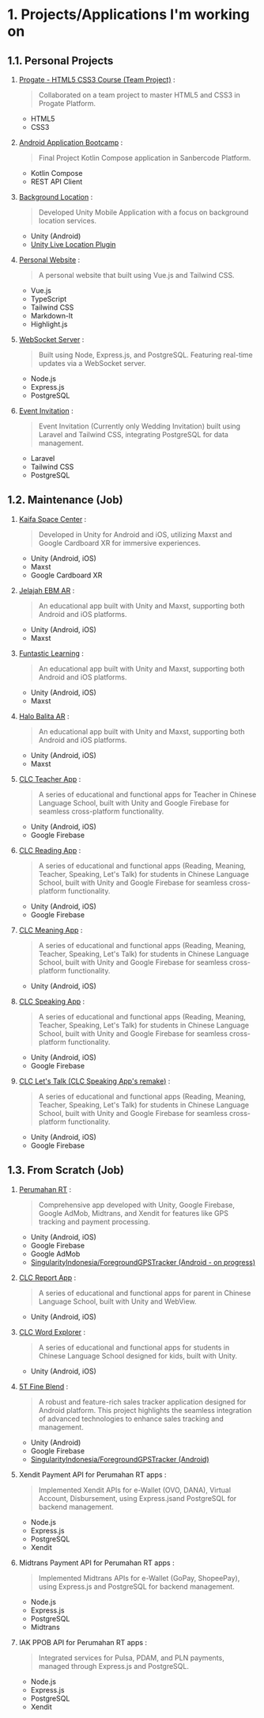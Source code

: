 # 1. Projects/Applications I'm working on

## 1.1. Personal Projects

1. [Progate - HTML5 CSS3 Course (Team Project)](https://krlan2789.github.io/progate-ceb-e02) :

    > Collaborated on a team project to master HTML5 and CSS3 in Progate Platform.

    - HTML5
    - CSS3

2. [Android Application Bootcamp](https://github.com/krlan2789/Sanbercode-B48-Final-Project) :

    > Final Project Kotlin Compose application in Sanbercode Platform.

    - Kotlin Compose
    - REST API Client

3. [Background Location](https://github.com/krlan2789/Unity-Background-Location) :

    > Developed Unity Mobile Application with a focus on background location services.

    - Unity (Android)
    - [Unity Live Location Plugin](https://github.com/krlan2789/Unity-LAN-LiveLocation-Plugin)

4. [Personal Website](https://erlankurnia.github.io) :

    > A personal website that built using Vue.js and Tailwind CSS.

    - Vue.js
    - TypeScript
    - Tailwind CSS
    - Markdown-It
    - Highlight.js

5. [WebSocket Server](https://github.com/krlan2789/express-ws-app) :

    > Built using Node, Express.js, and PostgreSQL. Featuring real-time updates via a WebSocket server.

    - Node.js
    - Express.js
    - PostgreSQL

6. [Event Invitation](https://invitation.kuryana.id) :

    > Event Invitation (Currently only Wedding Invitation) built using Laravel and Tailwind CSS, integrating PostgreSQL for data management.

    - Laravel
    - Tailwind CSS
    - PostgreSQL

## 1.2. Maintenance (Job)

1. [Kaifa Space Center](https://play.google.com/store/apps/details?id=com.kaifa.learning) :

    > Developed in Unity for Android and iOS, utilizing Maxst and Google Cardboard XR for immersive experiences.

    - Unity (Android, iOS)
    - Maxst
    - Google Cardboard XR

2. [Jelajah EBM AR](https://play.google.com/store/apps/details?id=com.mizan.map.ebmar) :

    > An educational app built with Unity and Maxst, supporting both Android and iOS platforms.

    - Unity (Android, iOS)
    - Maxst

3. [Funtastic Learning](https://play.google.com/store/apps/details?id=com.mizan.map.funtasticlearning) :

    > An educational app built with Unity and Maxst, supporting both Android and iOS platforms.

    - Unity (Android, iOS)
    - Maxst

4. [Halo Balita AR](https://play.google.com/store/apps/details?id=com.mizan.map.halobalitaar) :

    > An educational app built with Unity and Maxst, supporting both Android and iOS platforms.

    - Unity (Android, iOS)
    - Maxst

5. [CLC Teacher App](https://play.google.com/store/apps/details?id=com.anakpintar.clcteacherapp) :

    > A series of educational and functional apps for Teacher in Chinese Language School, built with Unity and Google Firebase for seamless cross-platform functionality.

    - Unity (Android, iOS)
    - Google Firebase

6. [CLC Reading App](https://play.google.com/store/apps/details?id=com.anakpintar.clcreading) :

    > A series of educational and functional apps (Reading, Meaning, Teacher, Speaking, Let's Talk) for students in Chinese Language School, built with Unity and Google Firebase for seamless cross-platform functionality.

    - Unity (Android, iOS)
    - Google Firebase

7. [CLC Meaning App](https://play.google.com/store/apps/details?id=com.anakpintar.clcmeaning) :

    > A series of educational and functional apps (Reading, Meaning, Teacher, Speaking, Let's Talk) for students in Chinese Language School, built with Unity and Google Firebase for seamless cross-platform functionality.

    - Unity (Android, iOS)

8. [CLC Speaking App](https://play.google.com/store/apps/details?id=com.anakpintar.clcspeaking) :

    > A series of educational and functional apps (Reading, Meaning, Teacher, Speaking, Let's Talk) for students in Chinese Language School, built with Unity and Google Firebase for seamless cross-platform functionality.

    - Unity (Android, iOS)
    - Google Firebase

9. [CLC Let's Talk (CLC Speaking App's remake)](https://play.google.com/store/apps/details?id=com.anakpintar.clcstudentdsnew) :

    > A series of educational and functional apps (Reading, Meaning, Teacher, Speaking, Let's Talk) for students in Chinese Language School, built with Unity and Google Firebase for seamless cross-platform functionality.

    - Unity (Android, iOS)
    - Google Firebase

## 1.3. From Scratch (Job)

1. [Perumahan RT](https://play.google.com/store/apps/details?id=com.anakpintar.perumahan) :

    > Comprehensive app developed with Unity, Google Firebase, Google AdMob, Midtrans, and Xendit for features like GPS tracking and payment processing.

    - Unity (Android, iOS)
    - Google Firebase
    - Google AdMob
    - [SingularityIndonesia/ForegroundGPSTracker (Android - on progress)](https://github.com/SingularityIndonesia/ForegroundGPSTracker)

2. [CLC Report App](https://play.google.com/store/apps/details?id=com.anakpintar.clcreport) :

    > A series of educational and functional apps for parent in Chinese Language School, built with Unity and WebView.

    - Unity (Android, iOS)

3. [CLC Word Explorer](https://play.google.com/store/apps/details?id=com.AnakPintar.CLCMeaningforKids) :

    > A series of educational and functional apps for students in Chinese Language School designed for kids, built with Unity.

    - Unity (Android, iOS)

4. [5T Fine Blend](https://play.google.com/store/apps/details?id=com.AnakPintar.SalesTracker) :

    > A robust and feature-rich sales tracker application designed for Android platform. This project highlights the seamless integration of advanced technologies to enhance sales tracking and management.

    - Unity (Android)
    - Google Firebase
    - [SingularityIndonesia/ForegroundGPSTracker (Android)](https://github.com/SingularityIndonesia/ForegroundGPSTracker)

5. Xendit Payment API for Perumahan RT apps :

    > Implemented Xendit APIs for e-Wallet (OVO, DANA), Virtual Account, Disbursement, using Express.jsand PostgreSQL for backend management.

    - Node.js
    - Express.js
    - PostgreSQL
    - Xendit

6. Midtrans Payment API for Perumahan RT apps :

    > Implemented Midtrans APIs for e-Wallet (GoPay, ShopeePay), using Express.js and PostgreSQL for backend management.

    - Node.js
    - Express.js
    - PostgreSQL
    - Midtrans

7. IAK PPOB API for Perumahan RT apps :

    > Integrated services for Pulsa, PDAM, and PLN payments, managed through Express.js and PostgreSQL.

    - Node.js
    - Express.js
    - PostgreSQL
    - Xendit
